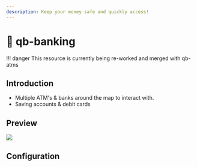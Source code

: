 ```yaml
---
description: Keep your money safe and quickly access!
---
```


# 🏦 qb-banking

!!! danger
    This resource is currently being re-worked and merged with qb-atms


## Introduction

* Multiple ATM's & banks around the map to interact with.
* Saving accounts & debit cards

## Preview

![](https://camo.githubusercontent.com/66e8f478098a6ff4458fef951745f16d18281c648a72259a13e40082c3f638ee/68747470733a2f2f692e696d6775722e636f6d2f58617a615959492e706e67)

## Configuration


